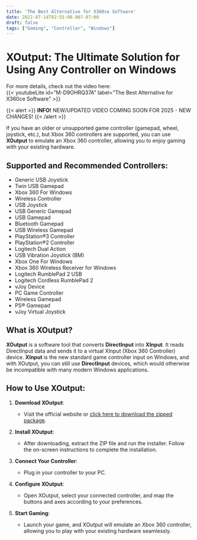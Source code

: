 ```yaml
---
title: 'The Best Alternative for X360ce Software'
date: 2022-07-14T02:55:00.007-07:00
draft: false 
tags: ["Gaming", "Controller", "Windows"]
--- 
```

# XOutput: The Ultimate Solution for Using Any Controller on Windows 

For more details, check out the video here:  
{{< youtubeLite id="M-D9OHRQ37A" label="The Best Alternative for X360ce Software" >}} 

{{< alert >}}
**INFO!** NEW/UPDATED VIDEO COMING SOON FOR 2025 - NEW CHANGES!
{{< /alert >}}
 

If you have an older or unsupported game controller (gamepad, wheel, joystick, etc.), but Xbox 360 controllers are supported, you can use **XOutput** to emulate an Xbox 360 controller, allowing you to enjoy gaming with your existing hardware.

## Supported and Recommended Controllers:

- Generic USB Joystick
- Twin USB Gamepad
- Xbox 360 For Windows
- Wireless Controller
- USB Joystick
- USB Generic Gamepad
- USB Gamepad
- Bluetooth Gamepad
- USB Wireless Gamepad
- PlayStation®3 Controller
- PlayStation®2 Controller
- Logitech Dual Action
- USB Vibration Joystick (BM)
- Xbox One For Windows
- Xbox 360 Wireless Receiver for Windows
- Logitech RumblePad 2 USB
- Logitech Cordless RumblePad 2
- vJoy Device
- PC Game Controller
- Wireless Gamepad
- PS® Gamepad
- vJoy Virtual Joystick

## What is XOutput?

**XOutput** is a software tool that converts **DirectInput** into **XInput**. It reads DirectInput data and sends it to a virtual XInput (Xbox 360 Controller) device. **XInput** is the new standard game controller input on Windows, and with XOutput, you can still use **DirectInput** devices, which would otherwise be incompatible with many modern Windows applications.

## How to Use XOutput:

1. **Download XOutput**:  
   - Visit the official website or [click here to download the zipped package](https://www.mediafire.com/file/792vd6s3kqhp0ug/ControllerDrivers.zip/file).
     
2. **Install XOutput**:  
   - After downloading, extract the ZIP file and run the installer. Follow the on-screen instructions to complete the installation.

3. **Connect Your Controller**:  
   - Plug in your controller to your PC.

4. **Configure XOutput**:  
   - Open XOutput, select your connected controller, and map the buttons and axes according to your preferences.

5. **Start Gaming**:  
   - Launch your game, and XOutput will emulate an Xbox 360 controller, allowing you to play with your existing hardware seamlessly.


